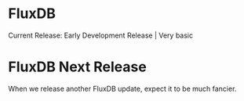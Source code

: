 # FluxDB

Current Release: Early Development Release | Very basic

# FluxDB Next Release
When we release another FluxDB update, expect it to be much fancier.
